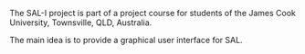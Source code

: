 The SAL-I project is part of a project course for students of the James Cook University, Townsville, QLD, Australia.

The main idea is to provide a graphical user interface for SAL.